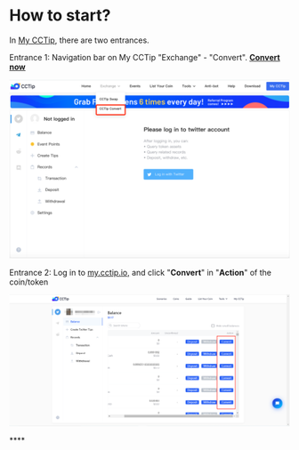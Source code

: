 # How to start?

In [My CCTip](https://my.cctip.io/), there are two entrances.

Entrance 1: Navigation bar on My CCTip "Exchange" - "Convert". [**Convert now**](https://my.cctip.io/token/exchange)

![](../../.gitbook/assets/image%20%28167%29.png)

Entrance 2: Log in to [my.cctip.io,](https://my.cctip.io/twitter/dashboard) and click "**Convert**" in "**Action**" of the coin/token

![](../../.gitbook/assets/image%20%28185%29.png)

\*\*\*\*

